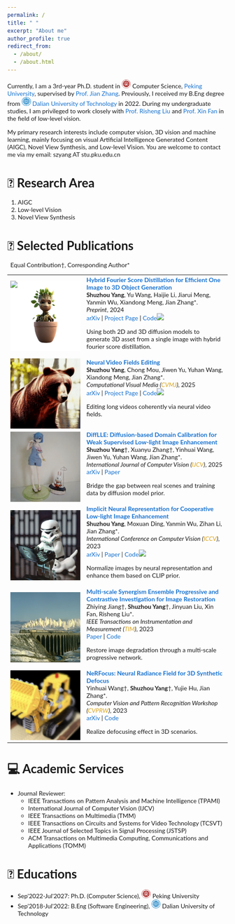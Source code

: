 ```yaml
---
permalink: /
title: " "
excerpt: "About me"
author_profile: true
redirect_from: 
  - /about/
  - /about.html
---
```


Currently, I am a 3rd-year Ph.D. student in <img src="/files/PKU.png" alt="PKU" width="20.842" height="20"> Computer Science, [Peking University](https://www.pku.edu.cn/), supervised by [Prof. Jian Zhang](https://jianzhang.tech/). Previously, I received my B.Eng degree from <img src="/files/DLUT.png" alt="DLUT" width="20.842" height="20"> [Dalian University of Technology](https://en.dlut.edu.cn/) in 2022. During my undergraduate studies, I am privileged to work closely with [Prof. Risheng Liu](https://rsliu.tech/) and [Prof. Xin Fan](https://scholar.google.com/citations?user=vLN1njoAAAAJ&hl=zh-CN) in the field of low-level vision.

My primary research interests include computer vision, 3D vision and machine learning, mainly focusing on visual Artificial Intelligence Generated Content (AIGC), Novel View Synthesis, and Low-level Vision. You are welcome to contact me via my email: szyang AT stu.pku.edu.cn

# 📜 Research Area
1. AIGC
2. Low-level Vision
3. Novel View Synthesis

# 📝 Selected Publications
<style type="text/css">
    /* Color scheme stolen from Sergey Karayev */
    a {
    color: #1772d0;
    text-decoration:none !important;
    }
    a:focus, a:hover {
    color: #f09228;
    text-decoration:none !important;
    }
    table,td,th,tr{
    	border:none !important;
    }
    body,td,th,tr,p,a {
    font-family: 'Lato', Verdana, Helvetica, sans-serif;
    font-size: 14px
    }
    strong {
    font-family: 'Lato', Verdana, Helvetica, sans-serif;
    font-size: 14px;
    }
    heading {
    font-family: 'Lato', Verdana, Helvetica, sans-serif;
    font-size: 22px;
    }
    papertitle {
    font-family: 'Lato', Verdana, Helvetica, sans-serif;
    font-size: 14px;
    font-weight: 700
    }
    papertitle_just {
    font-family: 'Lato', Verdana, Helvetica, sans-serif;
    font-size: 14px;
    font-weight: 700;
    text-align: justify
    }
    name {
    font-family: 'Lato', Verdana, Helvetica, sans-serif;
    font-size: 32px;
    }
    .one
    {
    width: 160px;
    height: 160px;
    position: relative;
    }
    .two
    {
    width: 160px;
    height: 160px;
    position: absolute;
    transition: opacity .2s ease-in-out;
    -moz-transition: opacity .2s ease-in-out;
    -webkit-transition: opacity .2s ease-in-out;
    }
    .fade {
     transition: opacity .2s ease-in-out;
     -moz-transition: opacity .2s ease-in-out;
     -webkit-transition: opacity .2s ease-in-out;
    }
    span.highlight {
        background-color: #ffffd0;
    }
</style>
<!-- ################################  CONTENT START  ##################################################-->
<table width="100%" align="center" border="0" cellspacing="0" cellpadding="10">
<tbody>
&ensp;Equal Contribution†, Corresponding Author*
<!-- ###################################################################################################-->
<tr onmouseout="fourier123_stop()" onmouseover="fourier123_start()" >
<td width="20%">
<div class="one">
<div class="two" id = 'fourier123_image'><img src='./files/fourier123_after.gif'></div>
<img src='./files/fourier123_before.png'>
</div>
<script type="text/javascript">
function fourier123_start() {
document.getElementById('fourier123_image').style.opacity = "1";
}
function fourier123_stop() {
document.getElementById('fourier123_image').style.opacity = "0";
}
fourier123_stop()
</script>
</td>
<td valign="top" width="80%">
  <a href="https://arxiv.org/abs/2405.20669">
    <papertitle_just>Hybrid Fourier Score Distillation for Efficient One Image to 3D Object Generation</papertitle_just>     
  </a>
  <br>
  <strong>Shuzhou Yang</strong>, Yu Wang, Haijie Li, Jiarui Meng, Yanmin Wu, Xiandong Meng, Jian Zhang*.
  <br>
<em>Preprint</em>, 2024 <br>
<a href="https://arxiv.org/abs/2405.20669">arXiv</a>
|
<a href="https://fourier1-to-3.github.io/">Project Page</a>
|
<a href="https://github.com/Ysz2022/Fourier123">Code<img src="https://img.shields.io/github/stars/Ysz2022/Fourier123?style=social&label=Stars"></a>
<p></p>
<p>Using both 2D and 3D diffusion models to generate 3D asset from a single image with hybrid fourier score distillation.</p>
</td>
</tr>
<!-- ###################################################################################################-->
  
<!-- ###################################################################################################-->
<tr onmouseout="nvedit_stop()" onmouseover="nvedit_start()" >
<td width="20%">
<div class="one">
<div class="two" id = 'nvedit_image'><img src='./files/nvedit_after.gif'></div>
<img src='./files/nvedit_before.gif'>
</div>
<script type="text/javascript">
function nvedit_start() {
document.getElementById('nvedit_image').style.opacity = "1";
}
function nvedit_stop() {
document.getElementById('nvedit_image').style.opacity = "0";
}
nvedit_stop()
</script>
</td>
<td valign="top" width="80%">
  <a href="https://arxiv.org/abs/2312.08882">
    <papertitle_just>Neural Video Fields Editing</papertitle_just>     
  </a>
  <br>
  <strong>Shuzhou Yang</strong>, Chong Mou, Jiwen Yu, Yuhan Wang, Xiandong Meng, Jian Zhang*.
  <br>
<em>Computational Visual Media (<font color=GoldenRod>CVMJ</font>)</em>, 2025 <br>
<a href="https://arxiv.org/abs/2312.08882">arXiv</a>
|
<a href="https://nvedit.github.io/">Project Page</a>
|
<a href="https://github.com/Ysz2022/NVEdit">Code<img src="https://img.shields.io/github/stars/Ysz2022/NVEdit?style=social&label=Stars"></a>
<p></p>
<p>Editing long videos coherently via neural video fields.</p>
</td>
</tr>
<!-- ###################################################################################################-->
  
<!-- ###################################################################################################-->
<tr onmouseout="difflle_stop()" onmouseover="difflle_start()" >
<td width="20%">
<div class="one">
<div class="two" id = 'difflle_image'><img src='./files/difflle_after.png'></div>
<img src='./files/difflle_before.png'>
</div>
<script type="text/javascript">
function difflle_start() {
document.getElementById('difflle_image').style.opacity = "1";
}
function difflle_stop() {
document.getElementById('difflle_image').style.opacity = "0";
}
difflle_stop()
</script>
</td>
<td valign="top" width="80%">
  <a href="https://link.springer.com/article/10.1007/s11263-024-02292-4">
    <papertitle_just>DiffLLE: Diffusion-based Domain Calibration for Weak Supervised Low-light Image Enhancement</papertitle_just>     
  </a>
  <br>
  <strong>Shuzhou Yang</strong>†, Xuanyu Zhang†, Yinhuai Wang, Jiwen Yu, Yuhan Wang, Jian Zhang*.
  <br>
<em>International Journal of Computer Vision (<font color=GoldenRod>IJCV</font>)</em>, 2025 <br>
<a href="https://arxiv.org/abs/2308.09279">arXiv</a>
|
<a href="https://link.springer.com/article/10.1007/s11263-024-02292-4">Paper</a>
<p></p>
<p>Bridge the gap between real scenes and training data by diffusion model prior.</p>
</td>
</tr>
<!-- ###################################################################################################-->

<!-- ###################################################################################################-->
<tr onmouseout="nerco_stop()" onmouseover="nerco_start()" >
<td width="20%">
<div class="one">
<div class="two" id = 'nerco_image'><img src='./files/nerco_after.png'></div>
<img src='./files/nerco_before.png'>
</div>
<script type="text/javascript">
function nerco_start() {
document.getElementById('nerco_image').style.opacity = "1";
}
function nerco_stop() {
document.getElementById('nerco_image').style.opacity = "0";
}
nerco_stop()
</script>
</td>
<td valign="top" width="80%">
  <a href="https://openaccess.thecvf.com/content/ICCV2023/html/Yang_Implicit_Neural_Representation_for_Cooperative_Low-light_Image_Enhancement_ICCV_2023_paper.html">
    <papertitle_just>Implicit Neural Representation for Cooperative Low-light Image Enhancement</papertitle_just>     
  </a>
  <br>
  <strong>Shuzhou Yang</strong>, Moxuan Ding, Yanmin Wu, Zihan Li, Jian Zhang*.
  <br>
<em>International Conference on Computer Vision (<font color=GoldenRod>ICCV</font>)</em>, 2023 <br>
<a href="https://arxiv.org/abs/2303.11722">arXiv</a>
|
<a href="https://openaccess.thecvf.com/content/ICCV2023/html/Yang_Implicit_Neural_Representation_for_Cooperative_Low-light_Image_Enhancement_ICCV_2023_paper.html">Paper</a>
|
<a href="https://github.com/Ysz2022/NeRCo">Code<img src="https://img.shields.io/github/stars/Ysz2022/NeRCo?style=social&label=Stars"></a>
<p></p>
<p>Normalize images by neural representation and enhance them based on CLIP prior.</p>
</td>
</tr>
<!-- ###################################################################################################-->

<!-- ###################################################################################################-->
<tr onmouseout="sepc_stop()" onmouseover="sepc_start()" >
<td width="20%">
<div class="one">
<div class="two" id = 'sepc_image'><img src='./files/sepc_after.png'></div>
<img src='./files/sepc_before.png'>
</div>
<script type="text/javascript">
function sepc_start() {
document.getElementById('sepc_image').style.opacity = "1";
}
function sepc_stop() {
document.getElementById('sepc_image').style.opacity = "0";
}
sepc_stop()
</script>
</td>
<td valign="top" width="80%">
  <a href="https://ieeexplore.ieee.org/document/10363208">
    <papertitle_just>Multi-scale Synergism Ensemble Progressive and Contrastive Investigation for Image Restoration</papertitle_just>     
  </a>
  <br>
  Zhiying Jiang†, <strong>Shuzhou Yang</strong>†, Jinyuan Liu, Xin Fan, Risheng Liu*.
  <br>
<em>IEEE Transactions on Instrumentation and Measurement (<font color=GoldenRod>TIM</font>)</em>, 2023 <br>
<a href="https://ieeexplore.ieee.org/document/10363208">Paper</a>
|
<a href="https://github.com/Ysz2022/SEPC">Code</a>
<p></p>
<p>Restore image degradation through a multi-scale progressive network.</p>
</td>
</tr>
<!-- ###################################################################################################-->

<!-- ###################################################################################################-->
<tr onmouseout="nerfocus_stop()" onmouseover="nerfocus_start()" >
<td width="20%">
<div class="one">
<div class="two" id = 'nerfocus_image'><img src='./files/nerfocus_after.png'></div>
<img src='./files/nerfocus_before.png'>
</div>
<script type="text/javascript">
function nerfocus_start() {
document.getElementById('nerfocus_image').style.opacity = "1";
}
function nerfocus_stop() {
document.getElementById('nerfocus_image').style.opacity = "0";
}
nerfocus_stop()
</script>
</td>
<td valign="top" width="80%">
  <a href="https://arxiv.org/abs/2203.05189">
    <papertitle_just>NeRFocus: Neural Radiance Field for 3D Synthetic Defocus</papertitle_just>     
  </a>
  <br>
  Yinhuai Wang†, <strong>Shuzhou Yang</strong>†, Yujie Hu, Jian Zhang*.
  <br>
<em>Computer Vision and Pattern Recognition Workshop (<font color=GoldenRod>CVPRW</font>)</em>, 2023 <br>
<a href="https://arxiv.org/abs/2203.05189">arXiv</a>
|
<a href="https://github.com/wyhuai/NeRFocus">Code</a>
<p></p>
<p>Realize defocusing effect in 3D scenarios.</p>
</td>
</tr>
<!-- ###################################################################################################-->
</tbody></table>


# 💻 Academic Services
- Journal Reviewer:
  - IEEE Transactions on Pattern Analysis and Machine Intelligence (TPAMI)
  - International Journal of Computer Vision (IJCV)
  - IEEE Transactions on Multimedia (TMM)
  - IEEE Transactions on Circuits and Systems for Video Technology (TCSVT)
  - IEEE Journal of Selected Topics in Signal Processing (JSTSP)
  - ACM Transactions on Multimedia Computing, Communications and Applications (TOMM)

# 🏫 Educations
- Sep'2022-Jul'2027: Ph.D. (Computer Science), <img src="/files/PKU.png" alt="PKU" width="20.842" height="20"> Peking University
- Sep'2018-Jul'2022: B.Eng (Software Engineering), <img src="/files/DLUT.png" alt="DLUT" width="20.842" height="20"> Dalian University of Technology
